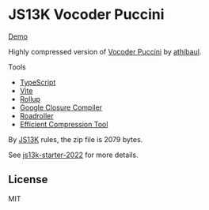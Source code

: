 # JS13K Vocoder Puccini

[Demo](https://cody.ebberson.com/js13k-vocoder-puccini/index.html)

Highly compressed version of [Vocoder Puccini](https://dittytoy.net/ditty/6f30b0885d) by [athibaul](https://dittytoy.net/user/athibaul).

Tools

- [TypeScript](https://www.typescriptlang.org/)
- [Vite](https://vitejs.dev/)
- [Rollup](https://rollupjs.org/guide/en/)
- [Google Closure Compiler](https://github.com/google/closure-compiler)
- [Roadroller](https://lifthrasiir.github.io/roadroller/)
- [Efficient Compression Tool](https://github.com/fhanau/Efficient-Compression-Tool)

By [JS13K](https://js13kgames.com/) rules, the zip file is 2079 bytes.

See [js13k-starter-2022](https://github.com/codyebberson/js13k-starter-2022) for more details.

## License

MIT
